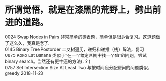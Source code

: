 # 所谓觉悟，就是在漆黑的荒野上，劈出前进的道路。

0024    Swap Nodes in Pairs     非常简单的链表题，简单但是很适合复习。这道题做了这么久，我真是老了.  
0145    Binary Tree Postorder   二叉树遍历，递归和递推（栈）解法，复习  
0875    Koko Eat Banana         类似于“在一个给定区间中找一个值”的问题，尝试 binary search。当然还有更牛逼的方法(...? )  
0757    Set Intersection Size At Least Two  与按时间段分配房间的问题类似，greedy                                        2018-11-23